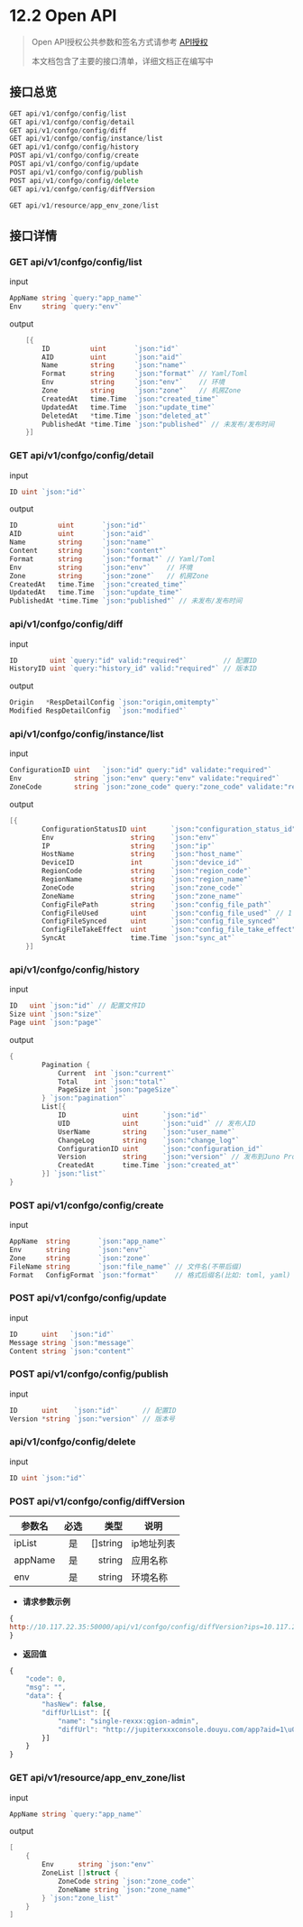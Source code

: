 # 12.2 Open API

> Open API授权公共参数和签名方式请参考 [API授权](./12.1apiauth.md)
>
> 本文档包含了主要的接口清单，详细文档正在编写中

## 接口总览

```go
GET api/v1/confgo/config/list           
GET api/v1/confgo/config/detail         
GET api/v1/confgo/config/diff           
GET api/v1/confgo/config/instance/list
GET api/v1/confgo/config/history        
POST api/v1/confgo/config/create         
POST api/v1/confgo/config/update         
POST api/v1/confgo/config/publish        
POST api/v1/confgo/config/delete
GET api/v1/confgo/config/diffVersion

GET api/v1/resource/app_env_zone/list
```

## 接口详情

### GET api/v1/confgo/config/list

input

```go
AppName string `query:"app_name"`
Env     string `query:"env"`
```

output

```go
    [{
        ID          uint       `json:"id"`
        AID         uint       `json:"aid"`
        Name        string     `json:"name"`
        Format      string     `json:"format"` // Yaml/Toml
        Env         string     `json:"env"`    // 环境
        Zone        string     `json:"zone"`   // 机房Zone
        CreatedAt   time.Time  `json:"created_time"`
        UpdatedAt   time.Time  `json:"update_time"`
        DeletedAt   *time.Time `json:"deleted_at"`
        PublishedAt *time.Time `json:"published"` // 未发布/发布时间
    }]
```

### GET api/v1/confgo/config/detail

input

```go
ID uint `json:"id"`
```

output

```go
ID          uint       `json:"id"`
AID         uint       `json:"aid"`
Name        string     `json:"name"`
Content     string     `json:"content"`
Format      string     `json:"format"` // Yaml/Toml
Env         string     `json:"env"`    // 环境
Zone        string     `json:"zone"`   // 机房Zone
CreatedAt   time.Time  `json:"created_time"`
UpdatedAt   time.Time  `json:"update_time"`
PublishedAt *time.Time `json:"published"` // 未发布/发布时间
```

### api/v1/confgo/config/diff

input

```go
ID        uint `query:"id" valid:"required"`         // 配置ID
HistoryID uint `query:"history_id" valid:"required"` // 版本ID
```

output

```go
Origin   *RespDetailConfig `json:"origin,omitempty"`
Modified RespDetailConfig  `json:"modified"`
```

### api/v1/confgo/config/instance/list

input

```go
ConfigurationID uint   `json:"id" query:"id" validate:"required"`
Env             string `json:"env" query:"env" validate:"required"`
ZoneCode        string `json:"zone_code" query:"zone_code" validate:"required"`
```

output

```go
[{
        ConfigurationStatusID uint      `json:"configuration_status_id"`
        Env                   string    `json:"env"`
        IP                    string    `json:"ip"`
        HostName              string    `json:"host_name"`
        DeviceID              int       `json:"device_id"`
        RegionCode            string    `json:"region_code"`
        RegionName            string    `json:"region_name"`
        ZoneCode              string    `json:"zone_code"`
        ZoneName              string    `json:"zone_name"`
        ConfigFilePath        string    `json:"config_file_path"`
        ConfigFileUsed        uint      `json:"config_file_used"` // 1 supervisor 2 systemd
        ConfigFileSynced      uint      `json:"config_file_synced"`
        ConfigFileTakeEffect  uint      `json:"config_file_take_effect"`
        SyncAt                time.Time `json:"sync_at"`
    }]
```

### api/v1/confgo/config/history

input

```go
ID   uint `json:"id"` // 配置文件ID
Size uint `json:"size"`
Page uint `json:"page"`
```

output

```go
{
        Pagination {
            Current  int `json:"current"`
            Total    int `json:"total"`
            PageSize int `json:"pageSize"`
        } `json:"pagination"`
        List[{
            ID              uint      `json:"id"`
            UID             uint      `json:"uid"` // 发布人ID
            UserName        string    `json:"user_name"`
            ChangeLog       string    `json:"change_log"`
            ConfigurationID uint      `json:"configuration_id"`
            Version         string    `json:"version"` // 发布到Juno Proxy的版本号
            CreatedAt       time.Time `json:"created_at"`
        }] `json:"list"`
}

```

### POST api/v1/confgo/config/create

input

```go
AppName  string       `json:"app_name"`
Env      string       `json:"env"`
Zone     string       `json:"zone"`
FileName string       `json:"file_name"` // 文件名(不带后缀)
Format   ConfigFormat `json:"format"`    // 格式后缀名(比如: toml, yaml)
```

### POST api/v1/confgo/config/update

input

```go
ID      uint   `json:"id"`
Message string `json:"message"`
Content string `json:"content"`
```

### POST api/v1/confgo/config/publish

input

```go
ID      uint    `json:"id"`      // 配置ID
Version *string `json:"version"` // 版本号
```

### api/v1/confgo/config/delete

input

```go
ID uint `json:"id"`
```

### POST  api/v1/confgo/config/diffVersion

| 参数名  | 必选  |       类型 | 说明       |
| ------- | :---: | ---------: | ---------- |
| ipList  |  是   | \[\]string | ip地址列表 |
| appName |  是   |     string | 应用名称   |
| env     |  是   |     string | 环境名称   |

- **请求参数示例**

```javascript
{
http://10.117.22.35:50000/api/v1/confgo/config/diffVersion?ips=10.117.22.35&appName=jupiter-demo&env=live
}
```

- **返回值**

```javascript
{
    "code": 0,
    "msg": "",
    "data": {
        "hasNew": false,
        "diffUrlList": [{
            "name": "single-rexxx:qgion-admin",
            "diffUrl": "http://jupiterxxxconsole.douyu.com/app?aid=1\u0026appName=jupiter-demo\u0026env=live\u0026tab=confgo\u0026publishVersion=\u0026serviceVersion=fa041303713cc4d198f6feb282f23a98"
        }]
    }
}
```

### GET api/v1/resource/app_env_zone/list

input

```go
AppName string `query:"app_name"`
```

output

```go
[
    {
        Env      string `json:"env"`
        ZoneList []struct {
            ZoneCode string `json:"zone_code"`
            ZoneName string `json:"zone_name"`
        } `json:"zone_list"`
    }
]
```
